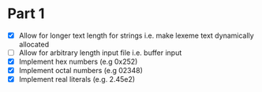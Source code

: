 # Part 1

- [x] Allow for longer text length for strings i.e. make lexeme text dynamically allocated
- [ ] Allow for arbitrary length input file i.e. buffer input
- [x] Implement hex numbers (e.g 0x252)
- [x] Implement octal numbers (e.g 02348)
- [x] Implement real literals (e.g. 2.45e2)